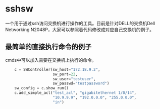 # sshsw

一个用于通过ssh访问交换机进行操作的工具。目前是针对DELL的交换机Dell Networking N2048P，大家可以参照着代码修改成对应自己交换机的例子。

## 最简单的直接执行命令的例子

cmds中可以加入需要在交换机上执行的命令。

```python
    c = SWController(sw_host="172.18.9.2",
                     sw_port=22,
                     sw_user="testuser",
                     sw_passwd="testpassword")
    sw_config = c.show_run()
    c.add_simple_acl("test_acl", "gigabitethernet 1/0/14",
                     "10.9.9.9", "192.0.0.0", "255.0.0.0",
                     "in")
```

